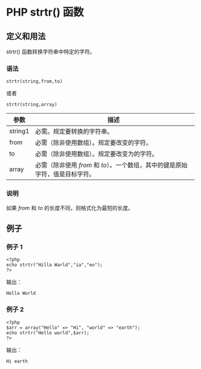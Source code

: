 # PHP strtr() 函数



## 定义和用法

strtr() 函数转换字符串中特定的字符。

### 语法

```
strtr(string,from,to)
```

或者

```
strtr(string,array)
```

| 参数 | 描述 |
| --- | --- |
| string1 | 必需。规定要转换的字符串。 |
| from | 必需（除非使用数组）。规定要改变的字符。 |
| to | 必需（除非使用数组）。规定要改变为的字符。 |
| array | 必需（除非使用 _from_ 和 _to_）。一个数组，其中的键是原始字符，值是目标字符。 |

### 说明

如果 _from_ 和 _to_ 的长度不同，则格式化为最短的长度。

## 例子

### 例子 1

```
<?php
echo strtr("Hilla Warld","ia","eo");
?>
```

输出：

```
Hello World
```

### 例子 2

```
<?php
$arr = array("Hello" => "Hi", "world" => "earth");
echo strtr("Hello world",$arr);
?>
```

输出：

```
Hi earth
```




